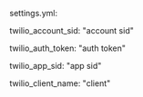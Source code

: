 settings.yml:



twilio_account_sid:	"account sid"

twilio_auth_token:	"auth token"

twilio_app_sid: "app sid"

twilio_client_name: "client"